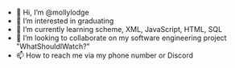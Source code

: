 - 👋 Hi, I’m @mollylodge
- 👀 I’m interested in graduating
- 🌱 I’m currently learning scheme, XML, JavaScript, HTML, SQL
- 💞️ I’m looking to collaborate on my software engineering project "WhatShouldIWatch?"
- 📫 How to reach me via my phone number or Discord

<!---
mollylodge/mollylodge is a ✨ special ✨ repository because its `README.md` (this file) appears on your GitHub profile.
You can click the Preview link to take a look at your changes.
--->
